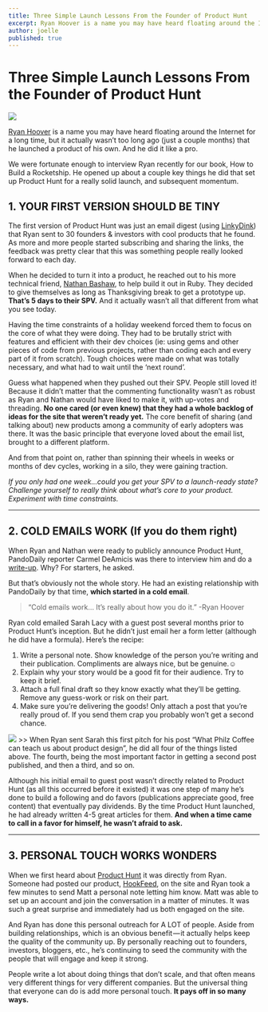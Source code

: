 ```yaml
---
title: Three Simple Launch Lessons From the Founder of Product Hunt
excerpt: Ryan Hoover is a name you may have heard floating around the Internet for a long time, but it actually wasn’t too long ago (just a couple months) that he launched a product of his own. And he did it like a pro.
author: joelle
published: true
---
```


# Three Simple Launch Lessons From the Founder of Product Hunt
<img src="/images/blog_header_product_hunt.jpg">

[Ryan Hoover](https://twitter.com/rrhoover) is a name you may have heard floating around the Internet for a long time, but it actually wasn’t too long ago (just a couple months) that he launched a product of his own. And he did it like a pro.

We were fortunate enough to interview Ryan recently for our book, How to Build a Rocketship. He opened up about a couple key things he did that set up Product Hunt for a really solid launch, and subsequent momentum.

## **1. YOUR FIRST VERSION SHOULD BE TINY**
The first version of Product Hunt was just an email digest (using [LinkyDink](http://linkydink.io/)) that Ryan sent to 30 founders & investors with cool products that he found. As more and more people started subscribing and sharing the links, the feedback was pretty clear that this was something people really looked forward to each day.

When he decided to turn it into a product, he reached out to his more technical friend, [Nathan Bashaw](https://twitter.com/nbashaw), to help build it out in Ruby. They decided to give themselves as long as Thanksgiving break to get a prototype up. **That’s 5 days to their SPV.** And it actually wasn’t all that different from what you see today.

Having the time constraints of a holiday weekend forced them to focus on the core of what they were doing. They had to be brutally strict with features and efficient with their dev choices (ie: using gems and other pieces of code from previous projects, rather than coding each and every part of it from scratch). Tough choices were made on what was totally necessary, and what had to wait until the ‘next round’.

Guess what happened when they pushed out their SPV. People still loved it! Because it didn’t matter that the commenting functionality wasn’t as robust as Ryan and Nathan would have liked to make it, with up-votes and threading. **No one cared (or even knew) that they had a whole backlog of ideas for the site that weren’t ready yet.** The core benefit of sharing (and talking about) new products among a community of early adopters was there. It was the basic principle that everyone loved about the email list, brought to a different platform.

And from that point on, rather than spinning their wheels in weeks or months of dev cycles, working in a silo, they were gaining traction.

*If you only had one week…could you get your SPV to a launch-ready state? Challenge yourself to really think about what’s core to your product. Experiment with time constraints.*

<hr>

## **2. COLD EMAILS WORK (If you do them right)**
When Ryan and Nathan were ready to publicly announce Product Hunt, PandoDaily reporter Carmel DeAmicis was there to interview him and do a [write-up](http://pando.com/2013/12/04/can-the-democratic-power-of-a-platform-like-hacker-news-be-applied-to-products/). Why? For starters, he asked.

But that’s obviously not the whole story. He had an existing relationship with PandoDaily by that time, **which started in a cold email**.

> “Cold emails work… It’s really about how you do it.” -Ryan Hoover

Ryan cold emailed Sarah Lacy with a guest post several months prior to Product Hunt’s inception. But he didn’t just email her a form letter (although he did have a formula). Here’s the recipe:

1. Write a personal note. Show knowledge of the person you’re writing and their publication. Compliments are always nice, but be genuine.☺
2. Explain why your story would be a good fit for their audience. Try to keep it brief.
3. Attach a full final draft so they know exactly what they’ll be getting. Remove any guess-work or risk on their part.
4. Make sure you’re delivering the goods! Only attach a post that you’re really proud of. If you send them crap you probably won’t get a second chance.

<img src="/images/sample_email.png">
>> When Ryan sent Sarah this first pitch for his post “What Philz Coffee can teach us about product design”, he did all four of the things listed above. The fourth, being the most important factor in getting a second post published, and then a third, and so on.

Although his initial email to guest post wasn’t directly related to Product Hunt (as all this occurred before it existed) it was one step of many he’s done to build a following and do favors (publications appreciate good, free content) that eventually pay dividends. By the time Product Hunt launched, he had already written 4-5 great articles for them. **And when a time came to call in a favor for himself, he wasn’t afraid to ask.**

<hr>

## **3. PERSONAL TOUCH WORKS WONDERS**
When we first heard about [Product Hunt](http://www.producthunt.co/) it was directly from Ryan. Someone had posted our product, [HookFeed](http://hookfeed.com), on the site and Ryan took a few minutes to send Matt a personal note letting him know. Matt was able to set up an account and join the conversation in a matter of minutes. It was such a great surprise and immediately had us both engaged on the site.

And Ryan has done this personal outreach for A LOT of people. Aside from building relationships, which is an obvious benefit — it actually helps keep the quality of the community up. By personally reaching out to founders, investors, bloggers, etc., he’s continuing to seed the community with the people that will engage and keep it strong.

People write a lot about doing things that don’t scale, and that often means very different things for very different companies. But the universal thing that everyone can do is add more personal touch. **It pays off in so many ways.**

